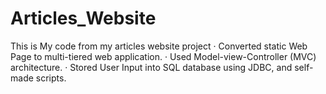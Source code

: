 # Articles_Website

This is My code from my articles website project
·    Converted static Web Page to multi-tiered web application.
·    Used Model-view-Controller (MVC) architecture.
·    Stored User Input into SQL database using JDBC, and self-made scripts. 
